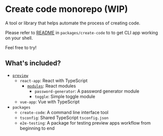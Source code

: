 # Create code monorepo (WIP)

A tool or library that helps automate the process of creating code.

Please refer to [README](packages/create-code/README.md) in `packages/create-code` to to get CLI app working on your shell.

Feel free to try!

## What's included?

- [`preview`](preview)
  - `react-app`: React with TypeScript
    - [`modules`](preview/react-app/src/modules): React modules
      - `password-generator`: A password generator module
      - `toggle`: Simple toggle module
  - `vue-app`: Vue with TypeScript
- `packages`
  - `create-code`: A command line interface tool
  - `tsconfig`: Shared TypeScript `tsconfig.json`
  - `e2e-testing`: A package for testing preview apps workflow from beginning to end
